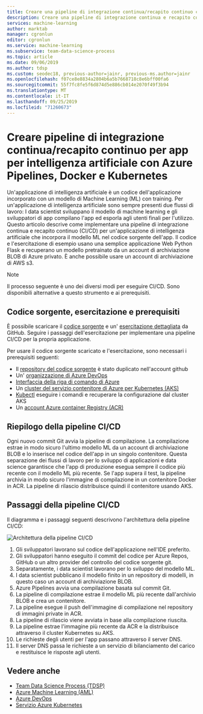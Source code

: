 ```yaml
---
title: Creare una pipeline di integrazione continua/recapito continuo con il processo di analisi scientifica dei dati Azure Pipelines team
description: Creare una pipeline di integrazione continua e recapito continuo per le applicazioni di intelligenza artificiale (AI) usando Docker e Kubernetes.
services: machine-learning
author: marktab
manager: cgronlun
editor: cgronlun
ms.service: machine-learning
ms.subservice: team-data-science-process
ms.topic: article
ms.date: 09/06/2019
ms.author: tdsp
ms.custom: seodec18, previous-author=jainr, previous-ms.author=jainr
ms.openlocfilehash: f07ce8e8834a2804b6a5b7668718c8e6bff00fa6
ms.sourcegitcommit: 55f7fc8fe5f6d874d5e886cb014e2070f49f3b94
ms.translationtype: MT
ms.contentlocale: it-IT
ms.lasthandoff: 09/25/2019
ms.locfileid: "71260673"
---
```

# <a name="create-cicd-pipelines-for-ai-apps-using-azure-pipelines-docker-and-kubernetes"></a>Creare pipeline di integrazione continua/recapito continuo per app per intelligenza artificiale con Azure Pipelines, Docker e Kubernetes

Un'applicazione di intelligenza artificiale è un codice dell'applicazione incorporato con un modello di Machine Learning (ML) con training. Per un'applicazione di intelligenza artificiale sono sempre presenti due flussi di lavoro: I data scientist sviluppano il modello di machine learning e gli sviluppatori di app compilano l'app ed esporla agli utenti finali per l'utilizzo. Questo articolo descrive come implementare una pipeline di integrazione continua e recapito continuo (CI/CD) per un'applicazione di intelligenza artificiale che incorpora il modello ML nel codice sorgente dell'app. Il codice e l'esercitazione di esempio usano una semplice applicazione Web Python Flask e recuperano un modello pretrainato da un account di archiviazione BLOB di Azure privato. È anche possibile usare un account di archiviazione di AWS s3.

> [!NOTE]
> Il processo seguente è uno dei diversi modi per eseguire CI/CD. Sono disponibili alternative a questo strumento e ai prerequisiti.

## <a name="source-code-tutorial-and-prerequisites"></a>Codice sorgente, esercitazione e prerequisiti

È possibile scaricare il [codice sorgente](https://github.com/Azure/DevOps-For-AI-Apps) e un' [esercitazione dettagliata](https://github.com/Azure/DevOps-For-AI-Apps/blob/master/Tutorial.md) da GitHub. Seguire i passaggi dell'esercitazione per implementare una pipeline CI/CD per la propria applicazione.

Per usare il codice sorgente scaricato e l'esercitazione, sono necessari i prerequisiti seguenti: 

- Il [repository del codice sorgente](https://github.com/Azure/DevOps-For-AI-Apps) è stato duplicato nell'account github
- Un' [organizzazione di Azure DevOps](/azure/devops/organizations/accounts/create-organization-msa-or-work-student)
- [Interfaccia della riga di comando di Azure](/cli/azure/install-azure-cli)
- Un [cluster del servizio contenitore di Azure per Kubernetes (AKS)](/azure/container-service/kubernetes/container-service-tutorial-kubernetes-deploy-cluster)
- [Kubectl](https://kubernetes.io/docs/tasks/tools/install-kubectl/) eseguire i comandi e recuperare la configurazione dal cluster AKS 
- Un [account Azure container Registry (ACR)](/azure/container-registry/container-registry-get-started-portal)

## <a name="cicd-pipeline-summary"></a>Riepilogo della pipeline CI/CD

Ogni nuovo commit Git avvia la pipeline di compilazione. La compilazione estrae in modo sicuro l'ultimo modello ML da un account di archiviazione BLOB e lo inserisce nel codice dell'app in un singolo contenitore. Questa separazione dei flussi di lavoro per lo sviluppo di applicazioni e data science garantisce che l'app di produzione esegua sempre il codice più recente con il modello ML più recente. Se l'app supera il test, la pipeline archivia in modo sicuro l'immagine di compilazione in un contenitore Docker in ACR. La pipeline di rilascio distribuisce quindi il contenitore usando AKS. 

## <a name="cicd-pipeline-steps"></a>Passaggi della pipeline CI/CD

Il diagramma e i passaggi seguenti descrivono l'architettura della pipeline CI/CD:

![Architettura della pipeline CI/CD](./media/ci-cd-flask/architecture.png)

1. Gli sviluppatori lavorano sul codice dell'applicazione nell'IDE preferito.
2. Gli sviluppatori hanno eseguito il commit del codice per Azure Repos, GitHub o un altro provider del controllo del codice sorgente git. 
3. Separatamente, i data scientist lavorano per lo sviluppo del modello ML.
4. I data scientist pubblicano il modello finito in un repository di modelli, in questo caso un account di archiviazione BLOB. 
5. Azure Pipelines avvia una compilazione basata sul commit Git.
6. La pipeline di compilazione estrae il modello ML più recente dall'archivio BLOB e crea un contenitore.
7. La pipeline esegue il push dell'immagine di compilazione nel repository di immagini private in ACR.
8. La pipeline di rilascio viene avviata in base alla compilazione riuscita.
9. La pipeline estrae l'immagine più recente da ACR e la distribuisce attraverso il cluster Kubernetes su AKS.
10. Le richieste degli utenti per l'app passano attraverso il server DNS.
11. Il server DNS passa le richieste a un servizio di bilanciamento del carico e restituisce le risposte agli utenti.

## <a name="see-also"></a>Vedere anche

- [Team Data Science Process (TDSP)](/azure/machine-learning/team-data-science-process/)
- [Azure Machine Learning (AML)](/azure/machine-learning/)
- [Azure DevOps](https://azure.microsoft.com/services/devops/)
- [Servizio Azure Kubernetes](/azure/aks/intro-kubernetes)
